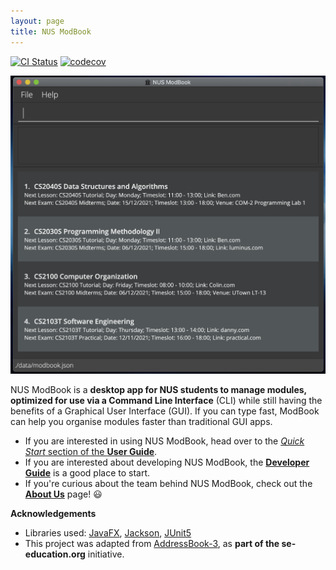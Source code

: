 ```yaml
---
layout: page
title: NUS ModBook
---
```


[![CI Status](https://github.com/se-edu/addressbook-level3/workflows/Java%20CI/badge.svg)](https://github.com/se-edu/addressbook-level3/actions)
[![codecov](https://codecov.io/gh/AY2122S1-CS2103T-T13-1/tp/branch/master/graph/badge.svg?token=DAHQR6L8IL)](https://codecov.io/gh/AY2122S1-CS2103T-T13-1/tp)

![Quick Start](images/QuickStartView.png)

NUS ModBook is a **desktop app for NUS students to manage modules, optimized for use via a Command Line Interface** (CLI) while still having the benefits of a Graphical User Interface (GUI). If you can type fast, ModBook can help you organise modules faster than traditional GUI apps.

* If you are interested in using NUS ModBook, head over to the [_Quick Start_ section of the **User Guide**](UserGuide.html#quick-start).
* If you are interested about developing NUS ModBook, the [**Developer Guide**](DeveloperGuide.html) is a good place to start.
* If you're curious about the team behind NUS ModBook, check out the [**About Us**](AboutUs.html) page! 😃


**Acknowledgements**

* Libraries used: [JavaFX](https://openjfx.io/), [Jackson](https://github.com/FasterXML/jackson), [JUnit5](https://github.com/junit-team/junit5)
* This project was adapted from [AddressBook-3](https://github.com/se-edu/addressbook-level3), as **part of the se-education.org** initiative. 